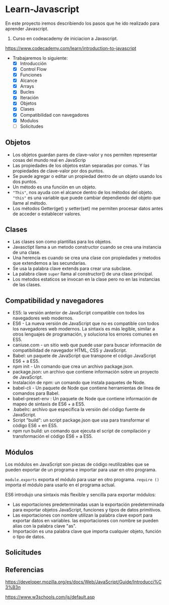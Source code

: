 # Learn-Javascript

En este proyecto iremos describiendo los pasos que he ido realizado para aprender Javascript.

1. Curso en codeacademy de iniciacion a Javascript.

<https://www.codecademy.com/learn/introduction-to-javascript>

- Trabajaremos lo siguiente:
  - [x] Introducción
  - [x] Control Flow
  - [x] Funciones
  - [x] Alcance
  - [x] Arrays
  - [x] Bucles
  - [x] Iteración
  - [x] Objetos
  - [x] Clases
  - [X] Compatibilidad con navegadores
  - [X] Modulos
  - [ ] Solicitudes

## Objetos

- Los objetos guardan pares de clave-valor y nos permiten representar cosas del mundo real en JavaScrip
- Las propiedades de los objetos estan separadas por comas. Y las propiedades de clave-valor por dos puntos.
- Se puede agregar o editar un propiedad dentro de un objeto usando los dos puntos.
- Un método es una función en un objeto.
- <code>"This"</code>, nos ayuda con el alcance dentro de los métodos del objeto. <code>"this"</code> es una variable que puede cambiar dependiendo del objeto que llame al método.
- Los métodos Getter(get) y setter(set) me permiten procesar datos antes de acceder o establecer valores.

## Clases

 - Las clases son como plantillas para los objetos. 
 - Javasctipt llama a un metodo constructor cuando se crea una instancia de una clase.
 - Una herencia es cuando se crea una clase con propiedades y metodos que extendemos a las secundarias.
 - Se usa la palabra clave extends para crear una subclase.
 - La palabra clave ```super``` llama al constructor() de una clase principal.
 - Los metodos estaticos se invocan en la clase pero no en las instancias de las clases.

## Compatibilidad y navegadores

- ES5: la versión anterior de JavaScript compatible con todos los navegadores web modernos.
- ES6 - La nueva versión de JavaScript que no es compatible con todos los navegadores web modernos. La sintaxis es más legible, similar a otros lenguajes de programación, y soluciona los errores comunes en ES5.
- caniuse.com - un sitio web que puede usar para buscar información de compatibilidad de navegador HTML, CSS y JavaScript.
- Babel: un paquete de JavaScript que transpone el código JavaScript ES6 + a ES5.
- npm init - Un comando que crea un archivo package.json.
- package.json: un archivo que contiene información sobre un proyecto de JavaScript.
- Instalación de npm: un comando que instala paquetes de Node.
- babel-cli - Un paquete de Node que contiene herramientas de línea de comandos para Babel.
- babel-preset-env : Un paquete de Node que contiene información de mapeo de sintaxis de ES6 + a ES5.
- .babelrc: archivo que especifica la versión del código fuente de JavaScript.
- Script "build": un script package.json que usa para transformar el código ES6 + en ES5.
- npm run build: un comando que ejecuta el script de compilación y transformación el código ES6 + a ES5.

## Módulos

Los módulos en JavaScript son piezas de código reutilizables que se pueden exportar de un programa e importar para usar en otro programa.

``module.exports`` exporta el módulo para usar en otro programa.
``require ()`` importa el módulo para usarlo en el programa actual.

ES6 introdujo una sintaxis más flexible y sencilla para exportar módulos:
- Las exportaciones predeterminadas usan la exportación predeterminada para exportar objetos JavaScript, funciones y tipos de datos primitivos.
- Las exportaciones con nombre utilizan la palabra clave export para exportar datos en variables.
las exportaciones con nombre se pueden alias con la palabra clave "as".
- Importación es una palabra clave que importa cualquier objeto, función o tipo de datos.

## Solicitudes

## Referencias 

<https://developer.mozilla.org/es/docs/Web/JavaScript/Guide/Introducci%C3%B3n>

<https://www.w3schools.com/js/default.asp>
